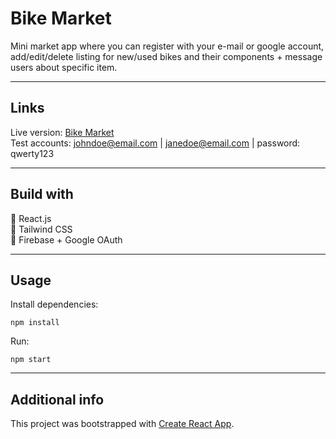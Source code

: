 # Bike Market

Mini market app where you can register with your e-mail or google account, add/edit/delete listing for new/used bikes and their components + message users about specific item.

---

## Links

Live version: [Bike Market](https://bike-market-five.vercel.app/)  
Test accounts: johndoe@email.com | janedoe@email.com | password: qwerty123

---

## Build with

:small_blue_diamond: React.js  
:small_blue_diamond: Tailwind CSS  
:small_blue_diamond: Firebase + Google OAuth

---

## Usage

Install dependencies:

```
npm install
```

Run:

```
npm start
```

---

## Additional info

This project was bootstrapped with [Create React App](https://github.com/facebook/create-react-app).
